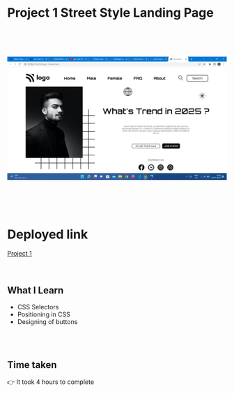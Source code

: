 # Project 1 Street Style Landing Page

<br>
<br>
<br>

![Alt text](/screenshot%20project%201.png)

<br>
<br>
<br>

# Deployed link

[Project 1](https://street-style-project-1-landing-page.netlify.app/ "project link")
<br>
<br>
<br>

## What I Learn

* CSS Selectors
* Positioning in CSS
* Designing of buttons
 <br>
 <br>

## Time taken 
👉   It took 4 hours to complete


